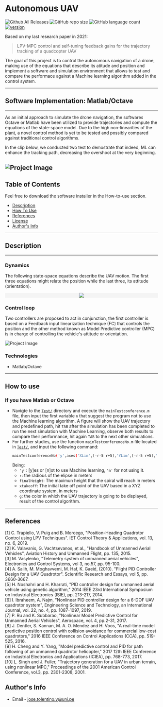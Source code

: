 # Autonomous UAV 
![Github All Releases](https://img.shields.io/github/downloads/josetv91/Autonomous-UAV/total?logo=GitHub&style=plastic)
![GitHub repo size](https://img.shields.io/github/repo-size/josetv91/Autonomous-UAV)
![GitHub language count](https://img.shields.io/github/languages/count/josetv91/Autonomous-UAV?color=success&logo=CodersRank&logoColor=%23FFFFFF)
[![version](https://img.shields.io/badge/version-1.1-red.svg)](//npmjs.com/package/Autonomous-UAV)

Based on my last research paper in 2021:

> LPV-MPC control and self-tuning feedback gains for the trajectory tracking of a quadcopter UAV

The goal of this project is to control the autonomous navigation of a drone, making use of the equations that describe its atitude and position and implement a software and simulation environment that allows to test and compare the performace  against a Machine learning algorithm added in the control system.


---


## Software Implementation: Matlab/Octave
---
As an initial approach to simulate the drone navigation, the softwares Octave or Matlab have been utilized to provide trajectories and compute the equations of the state-space model. Due to the high non-linearities of the plant, a novel control method is yet to be tested and possibly compared against traditional control algorithms.  

In the clip below, we conducted two test to demostrate that indeed, ML can enhance the tracking path, decreasing the overshoot at the very beginning.

![Project Image](https://github.com/josetv91/Autonomous-UAV/blob/main/Videos/Autonomous%20UAV%20navigation.gif)
---
## Table of Contents

Feel free to download the software installer in the How-to-use section.

- [Description](#description)
- [How To Use](#how-to-use)
- [References](#references)
- [License](#license)
- [Author's Info](#author-info)

---


## Description
---
### Dynamics
The following state-space equations describe the UAV motion. The first three equations might relate the position while the last three, its attitude (orientation).

<!-- gray #f4f4f4     #f0f4f4 light blue  -->

<div align="center" style="background: #f4f4f4"><img style="background: #f4f4f4 ;" src="https://render.githubusercontent.com/render/math?math=%5Cdisplaystyle+%5Cbegin%7Balign%2A%7D%0A%5Cddot%7BX%7D+%26+%3D+%5Bcos%28%5Cphi_R%29%5Ccdot+cos%28%5Ctheta_R%29+%5Ccdot+cos%28%5Cpsi_R%29+%2B+sin%28%5Cphi_R%29+%5Ccdot+sin%28%5Cpsi_R%29+%5D+%5Cfrac%7BU_1%7D%7Bm%7D%5C%5C%0A%5Cddot%7BY%7D+%26+%3D+%5Bcos%28%5Cphi_R%29%5Ccdot+sin%28%5Ctheta_R%29+%5Ccdot+sin%28%5Cpsi_R%29+-+sin%28%5Cphi_R%29+%5Ccdot+sin%28%5Cpsi_R%29+%5D+%5Cfrac%7BU_1%7D%7Bm%7D+%5C%5C%0A%5Cddot%7BZ%7D+%26+%3D+-g+%2B+cos%28%5Cpsi_R%29+%5Ccdot+cos%28%5Ctheta_R%29+%5Cfrac%7BU_1%7D%7Bm%7D%5C%5C%0A%5Cddot%7B%5Cphi%7D+%26%3D+%5Cfrac%7BI_%7Byy%7D-I_%7Bzz%7D%7D%7BI_%7Bxx%7D%7D%5Cdot%7B%5Ctheta%7D%5Cdot%7B%5Cpsi%7D+%2B+%5Cfrac%7BJ_%7BTP%7D%7D%7BI_%7Bxx%7D%7D%5Cdot%7B%5Ctheta%7D%5COmega+%2B+%5Cfrac%7BU_2%7D%7BI_%7Bxx%7D%7D+%5C%5C%0A%09%5Cddot%7B%5Ctheta%7D+%26%3D+%5Cfrac%7BI_%7Bzz%7D-I_%7Bxx%7D%7D%7BI_%7Byy%7D%7D%5Cdot%7B%5Cphi%7D%5Cdot%7B%5Cpsi%7D+-+%5Cfrac%7BJ_%7BTP%7D%7D%7BI_%7Byy%7D%7D%5Cdot%7B%5Cphi%7D%5COmega+%2B+%5Cfrac%7BU_3%7D%7BI_%7Byy%7D%7D+%5C%5C%0A%09%5Cddot%7B%5Cpsi%7D+%26%3D+%5Cfrac%7BI_%7Bxx%7D-I_%7Byy%7D%7D%7BI_%7Bzz%7D%7D%5Cdot%7B%5Cphi%7D%5Cdot%7B%5Ctheta%7D+%2B+%5Cfrac%7BU_4%7D%7BI_%7Bzz%7D%7D%0A%5Cend%7Balign%2A%7D"></div>

### Control loop

Two controllers are proposed to act in conjunction, the first controller is based on a Feedback input linearization technique (FC) that controls the position and the other method known as Model Predictive controller (MPC) is in charge of controlling the vehicle's attitude or orientation.

![Project Image](https://github.com/josetv91/Autonomous-UAV/blob/main/Images/control%20loop.png)

### Technologies

- Matlab/Octave

---

## How to use

### If you have Matlab or Octave
- Navigte to the [`Test/`](./Test/) directory and execute the `mainTestconference.m` file, then input the first variable `n` that suggest the program not to use the Machine learning algorithm.
A figure will show the UAV trajectory and predefined path, hit `TAB` after the simulation has been completed to run the next simulation with Machine Learning, observe both results to compare their performance, hit again `TAB` to the next other simulations.  
- For further studies, use the function `mainTestconferenceNo.m` file located in [`Test/`](./Test/), and input the following command:
    ```bash
    mainTestconferenceNo('y',axes('XLim',[-r-5 r+5],'YLim',[-r-5 r+5],'ZLim',[0 finalHeight+5]),xtakeoff,'g',2)
    ```
    Being:  
    * `'y'`: [y]es or [n]ot to  use Machine learning, `'n'` for not using it.
    * `r`: the radious of the elipse in meters
    * `finalHeight`: The maximun height that the spiral will reach in meters
    * `xtakeoff`: The initial take off point of the UAV based in a XYZ coordinate system, in meters
    * `g`: the color in which the UAV trajectory is going to be displayed, result of the control algorithm.
---

## References
<a id="1">[1]</a> 
C. Trapiello, V. Puig and B. Morcego, "Position-Heading Quadrotor Control using LPV Techniques". IET Control Theory & Applications, vol. 13, no. 6, 2019.  
<a id="2">[2]</a> 
K. Valavanis, G. Vachtsevanos, et al., "Handbook of Unmanned Aerial Vehicles", Aviation History and Unmanned Flight, pp. 135, 2015.  
<a id="2">[3]</a> 
M. Vasylenko, "Telemetry system of unmanned aerial vehicles", Electronics and Control Systems, vol 3, no.57, pp. 95-100.    
<a id="3">[4]</a> 
A. Salih, M. Moghavvemi, M. Haf, K. Gaeid, (2010). "Flight PID Controller Design for a UAV Quadrotor". Scientific Research and Essays, vol 5, pp. 3660-3667.  
<a id="4">[5]</a> 
H. Noshahri and H. Kharrati, "PID controller design for unmanned aerial vehicle using genetic algorithm," 2014 IEEE 23rd International Symposium on Industrial Electronics (ISIE), pp. 213-217, 2014.  
<a id="5">[6]</a> 
I. Ibraheem, A. Najm, "Nonlinear PID controller design for a 6-DOF UAV quadrotor system", Engineering Science and Technology, an International Journal, vol. 22, no. 4, pp. 1087-1097, 2019.  
<a id="6">[7]</a> 
P. Ru and K. Subbarao, "Nonlinear Model Predictive Control for Unmanned Aerial Vehicles", Aerospace, vol. 4, pp.2-31, 2017.  
<a id="7">[8]</a> 
J. Dentler, S. Kannan, M. A. O. Mendez and H. Voos, "A real-time model predictive position control with collision avoidance for commercial low-cost quadrotors," 2016 IEEE Conference on Control Applications (CCA), pp. 519-525, 2016.  
<a id="8">[9]</a> 
H. Cheng and Y. Yang, "Model predictive control and PID for path following of an unmanned quadrotor helicopter," 2017 12th IEEE Conference on Industrial Electronics and Applications (ICIEA), pp. 768-773, 2017.  
<a id="2">[10]</a> 
L. Singh and J. Fuller, "Trajectory generation for a UAV in urban terrain, using nonlinear MPC," Proceedings of the 2001 American Control Conference, vol.3, pp. 2301-2308, 2001.  
## Author's Info

- Email - [jose.tolentino.v@uni.pe](jose_antoniotv@hotmail.com)

[//]: # "Comment this line() - Websie - [some](some@pe) "

